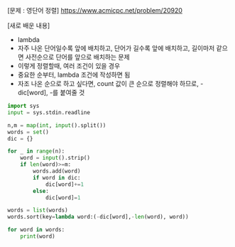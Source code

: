 [문제 : 영단어 정렬]
https://www.acmicpc.net/problem/20920

[새로 배운 내용]
- lambda
- 자주 나온 단어일수록 앞에 배치하고, 단어가 길수록 앞에 배치하고, 길이마저 같으면 사전순으로 단어를 앞으로 배치하는 문제
- 이렇게 정렬할때, 여러 조건이 있을 경우
- 중요한 순부터, lambda 조건에 작성하면 됨
- 자조 나온 순으로 하고 싶다면, count 값이 큰 순으로 정렬해야 하므로, -dic[word], -를 붙여줄 것

```py
import sys
input = sys.stdin.readline

n,m = map(int, input().split())
words = set()
dic = {}

for _ in range(n):
    word = input().strip()
    if len(word)>=m:
        words.add(word)
        if word in dic:
            dic[word]+=1
        else:
            dic[word]=1

words = list(words)
words.sort(key=lambda word:(-dic[word],-len(word), word))

for word in words:
    print(word)
```
